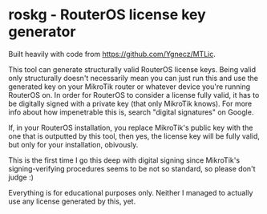 # roskg - RouterOS license key generator
Built heavily with code from https://github.com/Ygnecz/MTLic.

This tool can generate structurally valid RouterOS license keys. Being valid only structurally doesn't necessarily mean you can just run this and use the generated key on your MikroTik router or whatever device you're running RouterOS on. In order for RouterOS to consider a license fully valid, it has to be digitally signed with a private key (that only MikroTik knows). For more info about how impenetrable this is, search "digital signatures" on Google.

If, in your RouterOS installation, you replace MikroTik's public key with the one that is outputted by this tool, then yes, the license key will be fully valid, but only for your installation, obivously.

This is the first time I go this deep with digital signing since MikroTik's signing-verifying procedures seems to be not so standard, so please don't judge :)

Everything is for educational purposes only. Neither I managed to actually use any license generated by this, yet.
